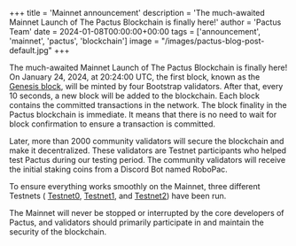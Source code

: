 +++
title = 'Mainnet announcement'
description = 'The much-awaited Mainnet Launch of The Pactus Blockchain is finally here!'
author = 'Pactus Team'
date = 2024-01-08T00:00:00+00:00
tags = ['announcement', 'mainnet', 'pactus', 'blockchain']
image = "/images/pactus-blog-post-default.jpg"
+++

The much-awaited Mainnet Launch of The Pactus Blockchain is finally here!
On January 24, 2024, at 20:24:00 UTC, the first block, known as the [Genesis block](https://docs.pactus.org/protocol/blockchain/genesis/),
will be minted by four Bootstrap validators.
After that, every 10 seconds, a new block will be added to the blockchain.
Each block contains the committed transactions in the network.
The block finality in the Pactus blockchain is immediate.
It means that there is no need to wait for block confirmation to ensure a transaction is committed.

Later, more than 2000 community validators will secure the blockchain and make it decentralized.
These validators are Testnet participants who helped test Pactus during our testing period.
The community validators will receive the initial staking coins from a Discord Bot named RoboPac.

To ensure everything works smoothly on the Mainnet, three different Testnets (
[Testnet0](/2023/04/21/testnet-0-concluded),
[Testnet1](/2023/08/01/testnet-1-concluded), and
[Testnet2](/2023/10/15/testnet-2-launched)) have been run.

The Mainnet will never be stopped or interrupted by the core developers of Pactus,
and validators should primarily participate in and maintain the security of the blockchain.